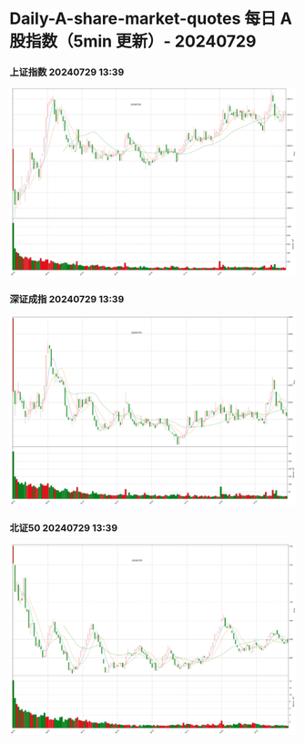 
# Daily-A-share-market-quotes 每日 A 股指数（5min 更新）- 20240729

### 上证指数 20240729 13:39
![](./fig/2024/7/20240729-sh000001.png)

### 深证成指 20240729 13:39
![](./fig/2024/7/20240729-sz399001.png)

### 北证50 20240729 13:39
![](./fig/2024/7/20240729-bj899050.png)
